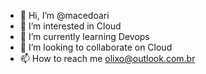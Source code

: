 - 👋 Hi, I’m @macedoari
- 👀 I’m interested in Cloud
- 🌱 I’m currently learning Devops
- 💞️ I’m looking to collaborate on Cloud
- 📫 How to reach me olixo@outlook.com.br

<!---
macedoari/macedoari is a ✨ special ✨ repository because its `README.md` (this file) appears on your GitHub profile.
You can click the Preview link to take a look at your changes.
--->
